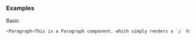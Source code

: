 ### Examples

Basic
```js { "props": { "data-description": "basic" } }
<Paragraph>This is a Paragraph component, which simply renders a `p` html element.</Paragraph>
```
